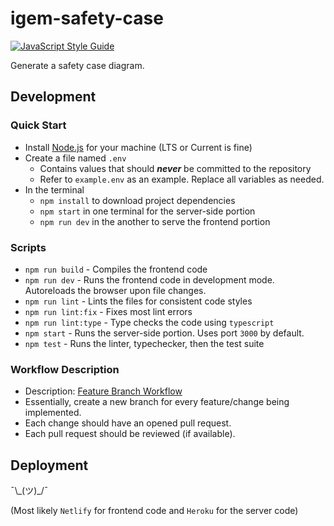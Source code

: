 # igem-safety-case

[![JavaScript Style Guide](https://img.shields.io/badge/code_style-standard-brightgreen.svg)](https://standardjs.com)

Generate a safety case diagram.

## Development

### Quick Start

- Install [Node.js](https://nodejs.org/en/) for your machine (LTS or Current is fine)
- Create a file named `.env`
  - Contains values that should **_never_** be committed to the repository
  - Refer to `example.env` as an example. Replace all variables as needed.
- In the terminal
  - `npm install` to download project dependencies
  - `npm start` in one terminal for the server-side portion
  - `npm run dev` in the another to serve the frontend portion

### Scripts

- `npm run build` - Compiles the frontend code
- `npm run dev` - Runs the frontend code in development mode. Autoreloads the browser upon file changes.
- `npm run lint` - Lints the files for consistent code styles
- `npm run lint:fix` - Fixes most lint errors
- `npm run lint:type` - Type checks the code using `typescript`
- `npm start` - Runs the server-side portion. Uses port `3000` by default.
- `npm test` - Runs the linter, typechecker, then the test suite

### Workflow Description

- Description: [Feature Branch Workflow](https://www.atlassian.com/git/tutorials/comparing-workflows/feature-branch-workflow)
- Essentially, create a new branch for every feature/change being implemented.
- Each change should have an opened pull request.
- Each pull request should be reviewed (if available).

## Deployment

¯\\\_(ツ)\_/¯

(Most likely `Netlify` for frontend code and `Heroku` for the server code)
